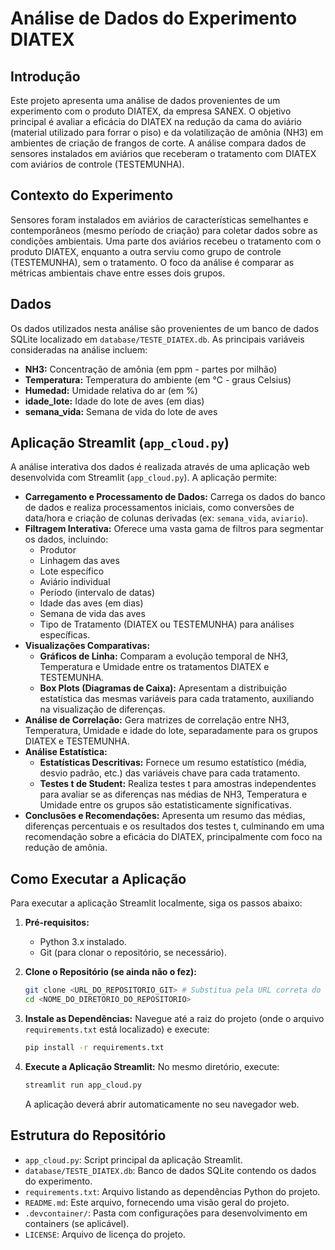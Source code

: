 # Análise de Dados do Experimento DIATEX

## Introdução

Este projeto apresenta uma análise de dados provenientes de um experimento com o produto DIATEX, da empresa SANEX. O objetivo principal é avaliar a eficácia do DIATEX na redução da cama do aviário (material utilizado para forrar o piso) e da volatilização de amônia (NH3) em ambientes de criação de frangos de corte. A análise compara dados de sensores instalados em aviários que receberam o tratamento com DIATEX com aviários de controle (TESTEMUNHA).

## Contexto do Experimento

Sensores foram instalados em aviários de características semelhantes e contemporâneos (mesmo período de criação) para coletar dados sobre as condições ambientais. Uma parte dos aviários recebeu o tratamento com o produto DIATEX, enquanto a outra serviu como grupo de controle (TESTEMUNHA), sem o tratamento. O foco da análise é comparar as métricas ambientais chave entre esses dois grupos.

## Dados

Os dados utilizados nesta análise são provenientes de um banco de dados SQLite localizado em `database/TESTE_DIATEX.db`. As principais variáveis consideradas na análise incluem:

*   **NH3:** Concentração de amônia (em ppm - partes por milhão)
*   **Temperatura:** Temperatura do ambiente (em °C - graus Celsius)
*   **Humedad:** Umidade relativa do ar (em %)
*   **idade_lote:** Idade do lote de aves (em dias)
*   **semana_vida:** Semana de vida do lote de aves

## Aplicação Streamlit (`app_cloud.py`)

A análise interativa dos dados é realizada através de uma aplicação web desenvolvida com Streamlit (`app_cloud.py`). A aplicação permite:

*   **Carregamento e Processamento de Dados:** Carrega os dados do banco de dados e realiza processamentos iniciais, como conversões de data/hora e criação de colunas derivadas (ex: `semana_vida`, `aviario`).
*   **Filtragem Interativa:** Oferece uma vasta gama de filtros para segmentar os dados, incluindo:
    *   Produtor
    *   Linhagem das aves
    *   Lote específico
    *   Aviário individual
    *   Período (intervalo de datas)
    *   Idade das aves (em dias)
    *   Semana de vida das aves
    *   Tipo de Tratamento (DIATEX ou TESTEMUNHA) para análises específicas.
*   **Visualizações Comparativas:**
    *   **Gráficos de Linha:** Comparam a evolução temporal de NH3, Temperatura e Umidade entre os tratamentos DIATEX e TESTEMUNHA.
    *   **Box Plots (Diagramas de Caixa):** Apresentam a distribuição estatística das mesmas variáveis para cada tratamento, auxiliando na visualização de diferenças.
*   **Análise de Correlação:** Gera matrizes de correlação entre NH3, Temperatura, Umidade e idade do lote, separadamente para os grupos DIATEX e TESTEMUNHA.
*   **Análise Estatística:**
    *   **Estatísticas Descritivas:** Fornece um resumo estatístico (média, desvio padrão, etc.) das variáveis chave para cada tratamento.
    *   **Testes t de Student:** Realiza testes t para amostras independentes para avaliar se as diferenças nas médias de NH3, Temperatura e Umidade entre os grupos são estatisticamente significativas.
*   **Conclusões e Recomendações:** Apresenta um resumo das médias, diferenças percentuais e os resultados dos testes t, culminando em uma recomendação sobre a eficácia do DIATEX, principalmente com foco na redução de amônia.

## Como Executar a Aplicação

Para executar a aplicação Streamlit localmente, siga os passos abaixo:

1.  **Pré-requisitos:**
    *   Python 3.x instalado.
    *   Git (para clonar o repositório, se necessário).

2.  **Clone o Repositório (se ainda não o fez):**
    ```bash
    git clone <URL_DO_REPOSITORIO_GIT> # Substitua pela URL correta do repositório
    cd <NOME_DO_DIRETORIO_DO_REPOSITORIO>
    ```

3.  **Instale as Dependências:**
    Navegue até a raiz do projeto (onde o arquivo `requirements.txt` está localizado) e execute:
    ```bash
    pip install -r requirements.txt
    ```

4.  **Execute a Aplicação Streamlit:**
    No mesmo diretório, execute:
    ```bash
    streamlit run app_cloud.py
    ```
    A aplicação deverá abrir automaticamente no seu navegador web.

## Estrutura do Repositório

*   `app_cloud.py`: Script principal da aplicação Streamlit.
*   `database/TESTE_DIATEX.db`: Banco de dados SQLite contendo os dados do experimento.
*   `requirements.txt`: Arquivo listando as dependências Python do projeto.
*   `README.md`: Este arquivo, fornecendo uma visão geral do projeto.
*   `.devcontainer/`: Pasta com configurações para desenvolvimento em containers (se aplicável).
*   `LICENSE`: Arquivo de licença do projeto.
